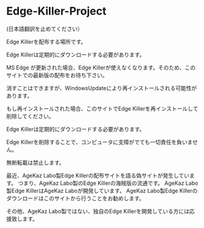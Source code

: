 # Edge-Killer-Project

(日本語翻訳を止めてください）

Edge Killerを配布する場所です。

Edge Killerは定期的にダウンロードする必要があります。

MS Edge が更新された場合、Edge Killerが使えなくなります。そのため、このサイトでの最新版の配布をお待ち下さい。

消すことはできますが、WindowsUpdateにより再インストールされる可能性があります。

もし再インストールされた場合、このサイトでEdge Killerを再インストールして削除してください。

Edge Killerは定期的にダウンロードする必要があります。

Edge Killerを削除することで、コンピュータに支障がでても一切責任を負いません。

無断転載は禁止します。

最近、AgeKaz Labo製Edge Killerの配布サイトを語る偽サイトが発生しています。
つまり、AgeKaz Labo製のEdge Killerの海賊版の流通です。
AgeKaz Labo製Edge KillerはAgeKaz Laboが開発しています。
AgeKaz Labo製Edge Killerのダウンロードはこのサイトから行うことをお勧めします。

その他、AgeKaz Labo製ではない、独自のEdge Killerを開発している方には応援致します。
